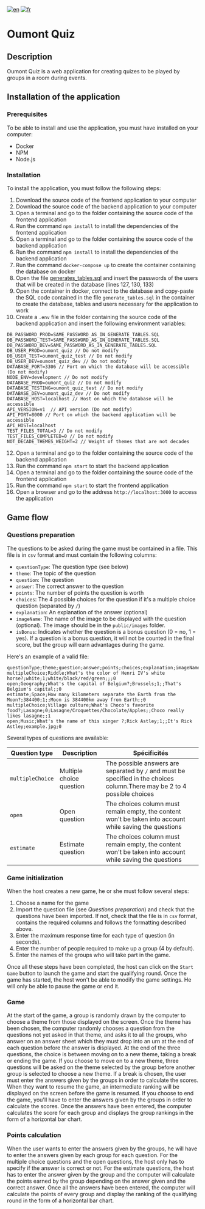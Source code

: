 [![en](https://img.shields.io/badge/language-english-brightgreen)](./README.md)
[![fr](https://img.shields.io/badge/langue-français-red)](./README.fr.md)

# Oumont Quiz

## Description

Oumont Quiz is a web application for creating quizes to be played by groups in a room during events.

## Installation of the application

### Prerequisites

To be able to install and use the application, you must have installed on your computer:

- Docker
- NPM
- Node.js

### Installation

To install the application, you must follow the following steps:

1. Download the source code of the frontend application to your computer
2. Download the source code of the backend application to your computer
3. Open a terminal and go to the folder containing the source code of the frontend application
4. Run the command `npm install` to install the dependencies of the frontend application
5. Open a terminal and go to the folder containing the source code of the backend application
6. Run the command `npm install` to install the dependencies of the backend application
7. Run the command `docker-compose up` to create the container containing the database on docker
8. Open the file [generates_tables.sql](./generate_tables.sql) and insert the passwords of the users that will be created in the database (lines 127, 130, 133)
9. Open the container in docker, connect to the database and copy-paste the SQL code contained in the file `generate_tables.sql` in the container to create the database, tables and users necessary for the application to work
10. Create a `.env` file in the folder containing the source code of the backend application and insert the following environment variables:

```env
DB_PASSWORD_PROD=SAME_PASSWORD_AS_IN_GENERATE_TABLES.SQL
DB_PASSWORD_TEST=SAME_PASSWORD_AS_IN_GENERATE_TABLES.SQL
DB_PASSWORD_DEV=SAME_PASSWORD_AS_IN_GENERATE_TABLES.SQL
DB_USER_PROD=oumont_quiz // Do not modify
DB_USER_TEST=oumont_quiz_test // Do not modify
DB_USER_DEV=oumont_quiz_dev // Do not modify
DATABASE_PORT=3306 // Port on which the database will be accessible (Do not modify)
NODE_ENV=development // Do not modify
DATABASE_PROD=oumont_quiz // Do not modify
DATABASE_TESTING=oumont_quiz_test // Do not modify
DATABASE_DEV=oumont_quiz_dev // Do not modify
DATABASE_HOST=localhost // Host on which the database will be accessible
API_VERSION=v1  // API version (Do not modify)
API_PORT=8000 // Port on which the backend application will be accessible
API_HOST=localhost
TEST_FILES_TOTAL=3 // Do not modify
TEST_FILES_COMPLETED=0 // Do not modify
NOT_DECADE_THEMES_WEIGHT=2 // Weight of themes that are not decades
```

12. Open a terminal and go to the folder containing the source code of the backend application
13. Run the command `npm start` to start the backend application
14. Open a terminal and go to the folder containing the source code of the frontend application
15. Run the command `npm start` to start the frontend application
16. Open a browser and go to the address `http://localhost:3000` to access the application

## Game flow

### Questions preparation

The questions to be asked during the game must be contained in a file. This file is in `csv` format and must contain the following columns:

- `questionType`: The question type (see below)
- `theme`: The topic of the question
- `question`: The question
- `answer`: The correct answer to the question
- `points`: The number of points the question is worth
- `choices`: The 4 possible choices for the question if it's a multiple choice question (separated by `/`)
- `explanation`: An explanation of the answer (optional)
- `imageName`: The name of the image to be displayed with the question (optional). The image should be in the `public/images` folder.
- `isBonus`: Indicates whether the question is a bonus question (0 = no, 1 = yes). If a question is a bonus question, it will not be counted in the final score, but the group will earn advantages during the game.

Here's an example of a valid file:

```csv
questionType;theme;question;answer;points;choices;explanation;imageName;isBonus
multipleChoice;Riddle;What's the color of Henri IV's white horse?;white;1;white/black/red/green;;;0
open;Geography;What's the capital of Belgium?;Brussels;1;;That's Belgium's capital;;0
estimate;Space;How many kilometers separate the Earth from the Moon?;384400;1;;Moon is 384400km away from Earth;;0
multipleChoice;Village culture;What's Choco's favorite food?;Lasagne;0;Lasagne/Croquettes/Chocolate/Apples;;Choco really likes lasagne;;1
open;Music;What's the name of this singer ?;Rick Astley;1;;It's Rick Astley;example.jpg;0
```

Several types of questions are available:

| Question type    | Description              | Spécificités                                                                                                               |
| ---------------- | ------------------------ | -------------------------------------------------------------------------------------------------------------------------- |
| `multipleChoice` | Multiple choice question | The possible answers are separated by `/` and must be specified in the choices column.There may be 2 to 4 possible choices |
| `open`           | Open question            | The choices column must remain empty, the content won't be taken into account while saving the questions                   |
| `estimate`       | Estimate question        | The choices column must remain empty, the content won't be taken into account while saving the questions                   |

### Game initialization

When the host creates a new game, he or she must follow several steps:

1. Choose a name for the game
2. Import the question file (see _Questions preparation_) and check that the questions have been imported. If not, check that the file is in `csv` format, contains the required columns and follows the formatting described above.
3. Enter the maximum response time for each type of question (in seconds).
4. Enter the number of people required to make up a group (4 by default).
5. Enter the names of the groups who will take part in the game.

Once all these steps have been completed, the host can click on the `Start Game` button to launch the game and start the qualifying round. Once the game has started, the host won't be able to modify the game settings. He will only be able to pause the game or end it.

### Game

At the start of the game, a group is randomly drawn by the computer to choose a theme from those displayed on the screen. Once the theme has been chosen, the computer randomly chooses a question from the questions not yet asked in that theme, and asks it to all the groups, who answer on an answer sheet which they must drop into an urn at the end of each question before the answer is displayed.
At the end of the three questions, the choice is between moving on to a new theme, taking a break or ending the game. If you choose to move on to a new theme, three questions will be asked on the theme selected by the group before another group is selected to choose a new theme. If a break is chosen, the user must enter the answers given by the groups in order to calculate the scores. When they want to resume the game, an intermediate ranking will be displayed on the screen before the game is resumed. If you choose to end the game, you'll have to enter the answers given by the groups in order to calculate the scores. Once the answers have been entered, the computer calculates the score for each group and displays the group rankings in the form of a horizontal bar chart.

### Points calculation

When the user wants to enter the answers given by the groups, he will have to enter the answers given by each group for each question.
For the multiple choice questions and the open questions, the host only has to specify if the answer is correct or not.
For the estimate questions, the host has to enter the answer given by the group and the computer will calculate the points earned by the group depending on the answer given and the correct answer.
Once all the answers have been entered, the computer will calculate the points of every group and display the ranking of the qualifying round in the form of a horizontal bar chart.
